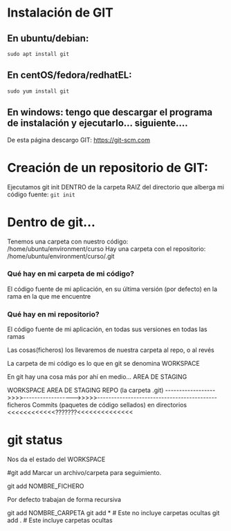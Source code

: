 # Instalación de GIT

## En ubuntu/debian:
```sudo apt install git```

## En centOS/fedora/redhatEL:
```sudo yum install git```

## En windows: tengo que descargar el programa de instalación y ejecutarlo... siguiente....
De esta página descargo GIT: https://git-scm.com

# Creación de un repositorio de GIT:

Ejecutamos git init DENTRO de la carpeta RAIZ del directorio que alberga mi código fuente:
```git init```

# Dentro de git...
Tenemos una carpeta con nuestro código: /home/ubuntu/environment/curso
Hay una carpeta con el repositorio:     /home/ubuntu/environment/curso/.git


### Qué hay en mi carpeta de mi código?
El código fuente de mi aplicación, en su última versión (por defecto) en la rama en la que me encuentre

### Qué hay en mi repositorio?
El código fuente de mi aplicación, en todas sus versiones en todas las ramas

Las cosas(ficheros) los llevaremos de nuestra carpeta al repo, o al revés

La carpeta de mi código es lo que en git se denomina WORKSPACE

En git hay una cosa más por ahí en medio... AREA DE STAGING

WORKSPACE               AREA DE STAGING         REPO (la carpeta .git)
------------------>>>>------------------>>>>>-------------------------------------------
ficheros                                        Commits (paquetes de código sellados)
   en 
directorios
                <<<<<<<<<<<<???????<<<<<<<<<<<<<<                        


# git status 
Nos da el estado del WORKSPACE

#git add
Marcar un archivo/carpeta para seguimiento.

git add NOMBRE_FICHERO

Por defecto trabajan de forma recursiva

git add NOMBRE_CARPETA
git add *   # Este no incluye carpetas ocultas
git add .   # Este incluye carpetas ocultas


